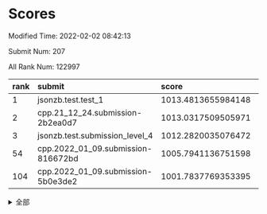 # Scores

Modified Time: 2022-02-02 08:42:13

Submit Num: 207

All Rank Num: 122997

| rank |               submit               |       score        |       sigma        | pk_num |
| :--- | :--------------------------------- | :----------------- | :----------------- | :----- |
| 1    | jsonzb.test.test_1                 | 1013.4813655984148 | 0.8459321431181812 | 2381   |
| 2    | cpp.21_12_24.submission-2b2ea0d7   | 1013.0317509505971 | 0.7976552337008574 | 2377   |
| 3    | jsonzb.test.submission_level_4     | 1012.2820035076472 | 0.8187783974448244 | 2371   |
| 54   | cpp.2022_01_09.submission-816672bd | 1005.7941136751598 | 0.7189264916582039 | 2379   |
| 104  | cpp.2022_01_09.submission-5b0e3de2 | 1001.7837769353395 | 0.7151891681553925 | 2374   |


<details>
<summary>全部</summary>

| rank |                 submit                 |       score        |       sigma        | pk_num |
| :--- | :------------------------------------- | :----------------- | :----------------- | :----- |
| 1    | jsonzb.test.test_1                     | 1013.4813655984148 | 0.8459321431181812 | 2381   |
| 2    | cpp.21_12_24.submission-2b2ea0d7       | 1013.0317509505971 | 0.7976552337008574 | 2377   |
| 3    | jsonzb.test.submission_level_4         | 1012.2820035076472 | 0.8187783974448244 | 2371   |
| 4    | gobigger.level_3.submission_level_3_44 | 1011.6363150654977 | 0.7730486552118673 | 2377   |
| 5    | gobigger.level_3.submission_level_3_34 | 1011.4996958479204 | 0.7929897729305022 | 2381   |
| 6    | gobigger.level_3.submission_level_3_5  | 1011.1488530134129 | 0.777562364757262  | 2379   |
| 7    | gobigger.level_3.submission_level_3_17 | 1011.1188071828551 | 0.7638968815546591 | 2375   |
| 8    | gobigger.level_3.submission_level_3_16 | 1010.9254118599944 | 0.7777263439338787 | 2377   |
| 9    | gobigger.level_3.submission_level_3_24 | 1010.9215223142813 | 0.7595708675536744 | 2375   |
| 10   | gobigger.level_3.submission_level_3_37 | 1010.8369261011627 | 0.7720897192266714 | 2375   |
| 11   | gobigger.level_3.submission_level_3_43 | 1010.6789782457658 | 0.7884807335029645 | 2378   |
| 12   | gobigger.level_3.submission_level_3_31 | 1010.6462111103141 | 0.7560969775327931 | 2373   |
| 13   | gobigger.level_3.submission_level_3_49 | 1010.5987563820973 | 0.7716479401527288 | 2379   |
| 14   | gobigger.level_3.submission_level_3_35 | 1010.4865307755218 | 0.7736080334629271 | 2380   |
| 15   | gobigger.level_3.submission_level_3_0  | 1010.4765373021676 | 0.7598319911984923 | 2379   |
| 16   | gobigger.level_3.submission_level_3_21 | 1010.3267059289138 | 0.7549392843826879 | 2374   |
| 17   | gobigger.level_3.submission_level_3_18 | 1010.2953288621673 | 0.7609983298875957 | 2378   |
| 18   | gobigger.level_3.submission_level_3_25 | 1010.2236198177945 | 0.7704845522201189 | 2381   |
| 19   | gobigger.level_3.submission_level_3_32 | 1010.2029834907496 | 0.7528406839669999 | 2378   |
| 20   | gobigger.level_3.submission_level_3_40 | 1010.1319598862477 | 0.7519631062758998 | 2379   |
| 21   | gobigger.level_3.submission_level_3_39 | 1010.1257373181572 | 0.7443820499334161 | 2376   |
| 22   | gobigger.level_3.submission_level_3_30 | 1010.1164698878168 | 0.7600272807974648 | 2382   |
| 23   | gobigger.level_3.submission_level_3_27 | 1010.1030360327829 | 0.7501643872091639 | 2380   |
| 24   | gobigger.level_3.submission_level_3_23 | 1010.0226051506788 | 0.7580771725969426 | 2375   |
| 25   | gobigger.level_3.submission_level_3_13 | 1009.9912533507454 | 0.7431388256222728 | 2372   |
| 26   | gobigger.level_3.submission_level_3_15 | 1009.9075950262035 | 0.7632296402426163 | 2374   |
| 27   | gobigger.level_3.submission_level_3_9  | 1009.8776314178593 | 0.7822878826341466 | 2380   |
| 28   | gobigger.level_3.submission_level_3_36 | 1009.8746191886346 | 0.7470136569847647 | 2376   |
| 29   | gobigger.level_3.submission_level_3_41 | 1009.8666273208344 | 0.7551662802994555 | 2380   |
| 30   | gobigger.level_3.submission_level_3_10 | 1009.7851364755738 | 0.7494965297309616 | 2375   |
| 31   | gobigger.level_3.submission_level_3_28 | 1009.7072147193602 | 0.7456467485171712 | 2372   |
| 32   | gobigger.level_3.submission_level_3_22 | 1009.7072102631887 | 0.7604647697140888 | 2378   |
| 33   | gobigger.level_3.submission_level_3_11 | 1009.6428728097083 | 0.7587207856019582 | 2385   |
| 34   | gobigger.level_3.submission_level_3_42 | 1009.630762616235  | 0.7671050698337224 | 2379   |
| 35   | gobigger.level_3.submission_level_3_26 | 1009.612470839249  | 0.7467128721003877 | 2375   |
| 36   | gobigger.level_3.submission_level_3_20 | 1009.5641196029444 | 0.7489217296848292 | 2378   |
| 37   | gobigger.level_3.submission_level_3_3  | 1009.498086221484  | 0.7601945049567385 | 2382   |
| 38   | gobigger.level_3.submission_level_3_7  | 1009.4781422870848 | 0.7596341189531298 | 2375   |
| 39   | gobigger.level_3.submission_level_3_46 | 1009.4255718065697 | 0.763357227584322  | 2383   |
| 40   | gobigger.level_3.submission_level_3_45 | 1009.2314240221442 | 0.7582961393918527 | 2380   |
| 41   | gobigger.level_3.submission_level_3_2  | 1009.1865897260682 | 0.7517021994602603 | 2377   |
| 42   | gobigger.level_3.submission_level_3_47 | 1009.1552705257582 | 0.7469260238523677 | 2381   |
| 43   | gobigger.level_3.submission_level_3_19 | 1009.1442815702877 | 0.75233759467868   | 2374   |
| 44   | gobigger.level_3.submission_level_3_8  | 1009.09393133754   | 0.7433672047732327 | 2380   |
| 45   | gobigger.level_3.submission_level_3_48 | 1009.0371410772007 | 0.7586569499700466 | 2375   |
| 46   | gobigger.level_3.submission_level_3_33 | 1009.0263073147839 | 0.7442586726741935 | 2372   |
| 47   | gobigger.level_3.submission_level_3_14 | 1008.9023673804011 | 0.7571577593282351 | 2385   |
| 48   | gobigger.level_3.submission_level_3_29 | 1008.8831371791507 | 0.7326351937913194 | 2374   |
| 49   | gobigger.level_3.submission_level_3_38 | 1008.8462710061928 | 0.732344277398442  | 2374   |
| 50   | gobigger.level_3.submission_level_3_1  | 1008.8097730212497 | 0.7503491003789735 | 2373   |
| 51   | gobigger.level_3.submission_level_3_4  | 1008.683840604508  | 0.7223559267588313 | 2380   |
| 52   | gobigger.level_3.submission_level_3_12 | 1008.5039579416353 | 0.7305452991015238 | 2375   |
| 53   | gobigger.level_3.submission_level_3_6  | 1007.5108412383643 | 0.7183821629341114 | 2377   |
| 54   | cpp.2022_01_09.submission-816672bd     | 1005.7941136751598 | 0.7189264916582039 | 2379   |
| 55   | gobigger.level_1.submission_level_1_36 | 1005.6752799905378 | 0.717289438970171  | 2380   |
| 56   | gobigger.level_1.submission_level_1_27 | 1004.6937468755565 | 0.7223635389651211 | 2377   |
| 57   | gobigger.level_1.submission_level_1_16 | 1004.5054043341713 | 0.7181242865933425 | 2371   |
| 58   | gobigger.level_1.submission_level_1_31 | 1004.4853066516083 | 0.7116384421075166 | 2377   |
| 59   | gobigger.level_1.submission_level_1_5  | 1004.3973582726239 | 0.7090618859116906 | 2375   |
| 60   | gobigger.level_1.submission_level_1_21 | 1004.3574497733536 | 0.723310084273885  | 2378   |
| 61   | gobigger.level_1.submission_level_1_18 | 1004.2718436315813 | 0.726801479227345  | 2380   |
| 62   | gobigger.level_1.submission_level_1_25 | 1004.0818439279211 | 0.7283530664876379 | 2386   |
| 63   | gobigger.level_1.submission_level_1_23 | 1004.0719164166413 | 0.7236877472593897 | 2372   |
| 64   | gobigger.level_1.submission_level_1_35 | 1004.0253378135297 | 0.7211187776183376 | 2376   |
| 65   | gobigger.level_1.submission_level_1_12 | 1004.0141535384835 | 0.7267708153018547 | 2377   |
| 66   | gobigger.level_1.submission_level_1_10 | 1003.9469821527508 | 0.7079688455014616 | 2374   |
| 67   | gobigger.level_1.submission_level_1_1  | 1003.9323794723184 | 0.7149835846017335 | 2374   |
| 68   | gobigger.level_1.submission_level_1_29 | 1003.9198182301495 | 0.7064360196893936 | 2376   |
| 69   | gobigger.level_1.submission_level_1_39 | 1003.9122252355724 | 0.7172979442405183 | 2377   |
| 70   | gobigger.level_1.submission_level_1_13 | 1003.8483780413922 | 0.7214374223164245 | 2375   |
| 71   | gobigger.level_1.submission_level_1_24 | 1003.8374663772428 | 0.7203204391177626 | 2379   |
| 72   | gobigger.level_1.submission_level_1_38 | 1003.6357353811187 | 0.7167971292583445 | 2373   |
| 73   | gobigger.level_1.submission_level_1_26 | 1003.6232652027571 | 0.7182860312443008 | 2378   |
| 74   | gobigger.level_1.submission_level_1_40 | 1003.5857240427454 | 0.720520184769913  | 2371   |
| 75   | gobigger.level_1.submission_level_1_43 | 1003.4222168938531 | 0.7160577543817664 | 2380   |
| 76   | gobigger.level_1.submission_level_1_19 | 1003.4030736264413 | 0.719409613511394  | 2381   |
| 77   | gobigger.level_1.submission_level_1_4  | 1003.366117311718  | 0.7303713043270795 | 2379   |
| 78   | gobigger.level_1.submission_level_1_34 | 1003.3000656216059 | 0.7200422655775018 | 2375   |
| 79   | gobigger.level_1.submission_level_1_42 | 1003.2738364034217 | 0.7088938581417269 | 2379   |
| 80   | gobigger.level_1.submission_level_1_0  | 1003.2058727400662 | 0.7094019043475225 | 2384   |
| 81   | gobigger.level_1.submission_level_1_47 | 1003.1971534594255 | 0.7126914052242642 | 2370   |
| 82   | gobigger.level_1.submission_level_1_3  | 1003.1863244736317 | 0.7146194331081842 | 2377   |
| 83   | gobigger.level_1.submission_level_1_32 | 1003.115462944986  | 0.7170623622180254 | 2377   |
| 84   | gobigger.level_1.submission_level_1_22 | 1003.0629664933789 | 0.7071411107035048 | 2381   |
| 85   | gobigger.level_1.submission_level_1_30 | 1003.0559800411888 | 0.7191755087163771 | 2371   |
| 86   | gobigger.level_1.submission_level_1_46 | 1003.0319166369878 | 0.7216778562706545 | 2381   |
| 87   | gobigger.level_1.submission_level_1_20 | 1002.9894260684489 | 0.7096913553183635 | 2375   |
| 88   | gobigger.level_1.submission_level_1_37 | 1002.98302880788   | 0.715742740271996  | 2376   |
| 89   | gobigger.level_1.submission_level_1_41 | 1002.9127601870204 | 0.7197192548759378 | 2377   |
| 90   | gobigger.level_1.submission_level_1_44 | 1002.9126890699486 | 0.7240438194921819 | 2378   |
| 91   | gobigger.level_1.submission_level_1_9  | 1002.8214822354066 | 0.7116562595539835 | 2377   |
| 92   | gobigger.level_1.submission_level_1_45 | 1002.8041534344816 | 0.7111608668211942 | 2378   |
| 93   | gobigger.level_1.submission_level_1_2  | 1002.7870909233329 | 0.7133317092208652 | 2380   |
| 94   | gobigger.level_1.submission_level_1_28 | 1002.7270298249864 | 0.7128494628337406 | 2376   |
| 95   | gobigger.level_1.submission_level_1_49 | 1002.6018847079691 | 0.7036221267218609 | 2375   |
| 96   | gobigger.level_1.submission_level_1_8  | 1002.582116908553  | 0.707919872909038  | 2376   |
| 97   | gobigger.level_1.submission_level_1_7  | 1002.5524084125334 | 0.7288466801796477 | 2378   |
| 98   | gobigger.level_1.submission_level_1_17 | 1002.4826382625257 | 0.7092474839228505 | 2375   |
| 99   | gobigger.level_1.submission_level_1_6  | 1002.4744858594768 | 0.7127182189236777 | 2377   |
| 100  | gobigger.level_1.submission_level_1_15 | 1002.4399172424994 | 0.7177513912198319 | 2375   |
| 101  | gobigger.level_1.submission_level_1_48 | 1002.3295972939402 | 0.7185468063865578 | 2375   |
| 102  | gobigger.level_1.submission_level_1_14 | 1002.2640276921923 | 0.7088888410998665 | 2382   |
| 103  | gobigger.level_1.submission_level_1_11 | 1002.1884093428259 | 0.709970894316133  | 2375   |
| 104  | cpp.2022_01_09.submission-5b0e3de2     | 1001.7837769353395 | 0.7151891681553925 | 2374   |
| 105  | gobigger.level_1.submission_level_1_33 | 1001.6586053960353 | 0.7170390639244449 | 2381   |
| 106  | gobigger.random.submission_random_24   | 997.0155578734424  | 0.7111780734922295 | 2370   |
| 107  | gobigger.random.submission_random_40   | 996.8119832275818  | 0.7115727805044817 | 2375   |
| 108  | gobigger.random.submission_random_32   | 996.8090118227578  | 0.7003331535631875 | 2372   |
| 109  | gobigger.random.submission_random_15   | 996.7452828995802  | 0.7125472117757407 | 2381   |
| 110  | gobigger.random.submission_random_19   | 996.6671034832257  | 0.7004568233764491 | 2372   |
| 111  | gobigger.random.submission_random_27   | 996.6059469325482  | 0.7170608420258674 | 2379   |
| 112  | gobigger.random.submission_random_49   | 996.6018320855426  | 0.7054149507226191 | 2375   |
| 113  | gobigger.random.submission_random_36   | 996.5508956389959  | 0.7150427954858206 | 2373   |
| 114  | gobigger.random.submission_random_47   | 996.5236571356438  | 0.7013399090459388 | 2377   |
| 115  | gobigger.random.submission_random_37   | 996.4601439188058  | 0.7060881999036805 | 2374   |
| 116  | gobigger.random.submission_random_44   | 996.4204836273558  | 0.6984217416673911 | 2379   |
| 117  | gobigger.random.submission_random_42   | 996.3365743453638  | 0.7090449145247638 | 2381   |
| 118  | gobigger.random.submission_random_17   | 996.3360976353739  | 0.727486553206053  | 2383   |
| 119  | gobigger.random.submission_random_5    | 996.3250455859038  | 0.7085138701523912 | 2382   |
| 120  | gobigger.random.submission_random_29   | 996.2968523177025  | 0.71642243191403   | 2374   |
| 121  | gobigger.random.submission_random_20   | 996.2899615326525  | 0.7054676169558026 | 2380   |
| 122  | gobigger.random.submission_random_23   | 996.2206294525406  | 0.7120078284732847 | 2380   |
| 123  | gobigger.random.submission_random_11   | 996.1808786816885  | 0.7191531769132343 | 2373   |
| 124  | gobigger.random.submission_random_31   | 996.0706647814679  | 0.7291601533007055 | 2380   |
| 125  | gobigger.random.submission_random_4    | 996.0676815432608  | 0.7136658105351357 | 2375   |
| 126  | gobigger.random.submission_random_48   | 995.9720410589989  | 0.7232568134910581 | 2374   |
| 127  | gobigger.random.submission_random_28   | 995.9719719438591  | 0.7016037420580827 | 2377   |
| 128  | gobigger.random.submission_random_12   | 995.9669525492139  | 0.7185044096854247 | 2378   |
| 129  | gobigger.random.submission_random_26   | 995.9358851629283  | 0.7150223147339867 | 2377   |
| 130  | gobigger.random.submission_random_0    | 995.9119812525979  | 0.7171772368428525 | 2371   |
| 131  | gobigger.random.submission_random_7    | 995.9095031536455  | 0.7078509509677426 | 2377   |
| 132  | gobigger.random.submission_random_10   | 995.8986340050357  | 0.7130520509901827 | 2378   |
| 133  | gobigger.random.submission_random_46   | 995.8868175715256  | 0.7048755907225214 | 2376   |
| 134  | gobigger.random.submission_random_13   | 995.8618805727394  | 0.706478027526234  | 2381   |
| 135  | gobigger.random.submission_random_34   | 995.7697272998055  | 0.7173863586007743 | 2378   |
| 136  | gobigger.random.submission_random_1    | 995.6991515941404  | 0.7022564245088665 | 2379   |
| 137  | gobigger.random.submission_random_30   | 995.6713524872155  | 0.7187731726498913 | 2376   |
| 138  | gobigger.random.submission_random_6    | 995.6473346481001  | 0.7075974936480142 | 2376   |
| 139  | gobigger.random.submission_random_21   | 995.6028348454868  | 0.7179536229025081 | 2377   |
| 140  | gobigger.random.submission_random_43   | 995.5038119755163  | 0.7224925287220287 | 2377   |
| 141  | gobigger.random.submission_random_8    | 995.4529161735903  | 0.7185076982519641 | 2372   |
| 142  | gobigger.random.submission_random_45   | 995.4178207435455  | 0.713029448348447  | 2373   |
| 143  | gobigger.random.submission_random_41   | 995.3911393678424  | 0.6930506625801904 | 2379   |
| 144  | gobigger.random.submission_random_9    | 995.3249666015205  | 0.7023368186567258 | 2377   |
| 145  | gobigger.random.submission_random_38   | 995.1676230623516  | 0.7277942308686001 | 2377   |
| 146  | gobigger.random.submission_random_22   | 995.1163327633906  | 0.717658497957215  | 2379   |
| 147  | gobigger.random.submission_random_39   | 995.0217615414838  | 0.711044531248865  | 2374   |
| 148  | gobigger.random.submission_random_33   | 994.9408807222613  | 0.7026364155595201 | 2380   |
| 149  | gobigger.random.submission_random_35   | 994.9073547125345  | 0.7062610371525575 | 2374   |
| 150  | gobigger.random.submission_random_14   | 994.847433917342   | 0.7219641397755343 | 2377   |
| 151  | gobigger.random.submission_random_16   | 994.7618681145011  | 0.717589977150371  | 2372   |
| 152  | gobigger.level_2.submission_level_2_36 | 994.7341027346558  | 0.7259389734091525 | 2373   |
| 153  | gobigger.random.submission_random_18   | 994.6269132369911  | 0.7234929257707716 | 2373   |
| 154  | gobigger.random.submission_random_2    | 994.3818673310508  | 0.7286552699982936 | 2376   |
| 155  | gobigger.random.submission_random_3    | 994.2577017652151  | 0.7280349519905723 | 2377   |
| 156  | gobigger.level_2.submission_level_2_6  | 993.832088523484   | 0.7142125409196063 | 2376   |
| 157  | gobigger.level_2.submission_level_2_16 | 993.7307016041218  | 0.7175616782162489 | 2383   |
| 158  | gobigger.random.submission_random_25   | 993.4375057062147  | 0.7119234178130537 | 2381   |
| 159  | gobigger.level_2.submission_level_2_34 | 993.3049276328577  | 0.7409387590795283 | 2375   |
| 160  | gobigger.level_2.submission_level_2_15 | 993.2631849204769  | 0.7538618812110213 | 2371   |
| 161  | gobigger.level_2.submission_level_2_19 | 993.2256525635277  | 0.7254380919534238 | 2378   |
| 162  | gobigger.level_2.submission_level_2_31 | 992.9886428867669  | 0.7300619736683701 | 2379   |
| 163  | gobigger.level_2.submission_level_2_39 | 992.9625110064494  | 0.7515304709791798 | 2379   |
| 164  | gobigger.level_2.submission_level_2_46 | 992.945572556601   | 0.7328488938707758 | 2378   |
| 165  | gobigger.level_2.submission_level_2_21 | 992.8829828436304  | 0.7423751956901287 | 2382   |
| 166  | gobigger.level_2.submission_level_2_49 | 992.8197973190817  | 0.7334171637951213 | 2369   |
| 167  | gobigger.level_2.submission_level_2_41 | 992.754375568445   | 0.7331050918638691 | 2384   |
| 168  | gobigger.level_2.submission_level_2_23 | 992.7224308281237  | 0.7311638286850142 | 2379   |
| 169  | gobigger.level_2.submission_level_2_43 | 992.7077495119136  | 0.7415328738807502 | 2375   |
| 170  | gobigger.level_2.submission_level_2_20 | 992.6903628169615  | 0.7639163342295074 | 2377   |
| 171  | gobigger.level_2.submission_level_2_44 | 992.6692231650618  | 0.7292452786472396 | 2382   |
| 172  | gobigger.level_2.submission_level_2_40 | 992.6479373061261  | 0.7218164331728354 | 2373   |
| 173  | gobigger.level_2.submission_level_2_17 | 992.5949075961058  | 0.7379285355304248 | 2373   |
| 174  | gobigger.level_2.submission_level_2_45 | 992.460988978807   | 0.7393275281023819 | 2374   |
| 175  | gobigger.level_2.submission_level_2_38 | 992.4230611734943  | 0.7576972601497123 | 2377   |
| 176  | gobigger.level_2.submission_level_2_37 | 992.3529065037056  | 0.7264423741168159 | 2372   |
| 177  | gobigger.level_2.submission_level_2_11 | 992.2771335791374  | 0.7445546227495363 | 2375   |
| 178  | gobigger.level_2.submission_level_2_48 | 992.2649581387292  | 0.7444784354065065 | 2372   |
| 179  | gobigger.level_2.submission_level_2_0  | 992.2601720192623  | 0.7744575391904015 | 2370   |
| 180  | gobigger.level_2.submission_level_2_42 | 992.2533126965608  | 0.7424782886490702 | 2380   |
| 181  | gobigger.level_2.submission_level_2_2  | 992.2447836897342  | 0.741897950542539  | 2375   |
| 182  | gobigger.level_2.submission_level_2_4  | 992.2181655679648  | 0.7481167864652685 | 2379   |
| 183  | gobigger.level_2.submission_level_2_30 | 992.1695028065882  | 0.7454386752082068 | 2374   |
| 184  | gobigger.level_2.submission_level_2_22 | 992.1453778201661  | 0.7526347740662175 | 2374   |
| 185  | gobigger.level_2.submission_level_2_12 | 992.0835334804239  | 0.7604304062743941 | 2374   |
| 186  | gobigger.level_2.submission_level_2_1  | 992.0702819289193  | 0.7364020769124455 | 2375   |
| 187  | gobigger.level_2.submission_level_2_26 | 992.0064407929809  | 0.7510235112371397 | 2378   |
| 188  | gobigger.level_2.submission_level_2_9  | 991.9781290626698  | 0.7337966770714804 | 2381   |
| 189  | gobigger.level_2.submission_level_2_27 | 991.8912957468043  | 0.7230253749066844 | 2378   |
| 190  | gobigger.level_2.submission_level_2_10 | 991.8373046326833  | 0.7665349004317362 | 2379   |
| 191  | gobigger.level_2.submission_level_2_24 | 991.776854538652   | 0.7539968759908923 | 2381   |
| 192  | gobigger.level_2.submission_level_2_8  | 991.7219303220693  | 0.75688246726702   | 2370   |
| 193  | gobigger.level_2.submission_level_2_29 | 991.6496608319918  | 0.7584393332675492 | 2379   |
| 194  | gobigger.level_2.submission_level_2_35 | 991.6294560545757  | 0.7578105717731264 | 2380   |
| 195  | gobigger.level_2.submission_level_2_28 | 991.5373657583419  | 0.743836733851633  | 2373   |
| 196  | gobigger.level_2.submission_level_2_33 | 991.3028464704724  | 0.7378046525898745 | 2372   |
| 197  | gobigger.level_2.submission_level_2_14 | 991.2114086137684  | 0.7513425368569139 | 2372   |
| 198  | gobigger.level_2.submission_level_2_3  | 991.195996612072   | 0.7456618720406394 | 2377   |
| 199  | gobigger.level_2.submission_level_2_7  | 991.1566924378137  | 0.7651915757899064 | 2376   |
| 200  | gobigger.level_2.submission_level_2_25 | 990.911070646787   | 0.7549889440436884 | 2374   |
| 201  | gobigger.level_2.submission_level_2_13 | 990.8661469913227  | 0.7572794197378414 | 2377   |
| 202  | gobigger.level_2.submission_level_2_47 | 990.539562461675   | 0.7655082175107372 | 2377   |
| 203  | gobigger.level_2.submission_level_2_32 | 990.5298404086294  | 0.7477167311047681 | 2375   |
| 204  | gobigger.level_2.submission_level_2_18 | 989.7972664837024  | 0.7685429990904771 | 2374   |
| 205  | gobigger.level_2.submission_level_2_5  | 989.4692071722702  | 0.7743635368757674 | 2377   |
| 206  | gobigger.none.submission_none_1        | 977.5597492279608  | 1.3229124915644164 | 2376   |
| 207  | gobigger.none.submission_none_0        | 976.4054332720248  | 1.4293291045380336 | 2379   |

</details>